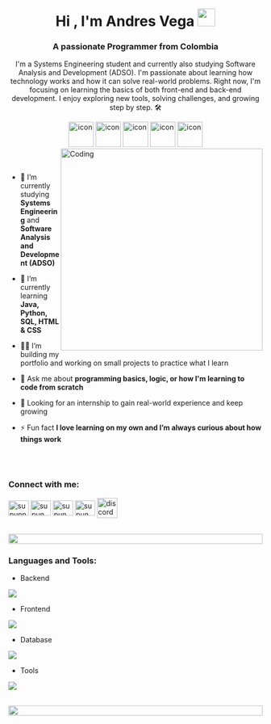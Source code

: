 <!-- Encabezado/>-->
<h1 align="center"><b>Hi , I'm Andres Vega </b><img src="https://media.giphy.com/media/hvRJCLFzcasrR4ia7z/giphy.gif" width="35"></h1>
<h3 align="center"> A passionate Programmer from Colombia </h3>
<p align="center">I'm a Systems Engineering student and currently also studying Software Analysis and Development (ADSO).  
I'm passionate about learning how technology works and how it can solve real-world problems.  
Right now, I'm focusing on learning the basics of both front-end and back-end development.  
I enjoy exploring new tools, solving challenges, and growing step by step. 🛠️</p>
<p align="center">

<div align="center">
  <img src="https://techstack-generator.vercel.app/java-icon.svg" alt="icon" width="50" height="50" />
  <img src="https://techstack-generator.vercel.app/python-icon.svg" alt="icon" width="50" height="50" />
  <img src="https://techstack-generator.vercel.app/js-icon.svg" alt="icon"width="50" height="50" />
 <img src="https://techstack-generator.vercel.app/mysql-icon.svg" alt="icon" width="50" height="50" />
  <img src="https://techstack-generator.vercel.app/github-icon.svg" alt="icon" width="50" height="50" />
</div>

<img align="right" alt="Coding" width="400" src="https://user-images.githubusercontent.com/74038190/229223263-cf2e4b07-2615-4f87-9c38-e37600f8381a.gif">
<br><br>

- 🔭 I’m currently studying **Systems Engineering** and **Software Analysis and Development (ADSO)**

- 🌱 I’m currently learning **Java, Python, SQL, HTML & CSS**

- 👨‍💻 I’m building my portfolio and working on small projects to practice what I learn

- 💬 Ask me about **programming basics, logic, or how I'm learning to code from scratch**

- 📄 Looking for an internship to gain real-world experience and keep growing

- ⚡ Fun fact **I love learning on my own and I’m always curious about how things work**


<br>

<br>
<h3 align="left">Connect with me:</h3>
<p align="left">
<a href="https://www.linkedin.com/in/andres-felipe-vega-mozo-4022b120a/" target="blank"><img align="center" src="https://raw.githubusercontent.com/rahuldkjain/github-profile-readme-generator/master/src/images/icons/Social/linked-in-alt.svg" alt="supunnanayakkara" height="30" width="40" /></a>
<a href="https://www.facebook.com/andresfelipe.vegamozo.3/" target="blank"><img align="center" src="https://raw.githubusercontent.com/rahuldkjain/github-profile-readme-generator/master/src/images/icons/Social/facebook.svg" alt="supun.nanayakkaraii" height="30" width="40" /></a>
<a href="https://www.instagram.com/tattux.x/" target="blank"><img align="center" src="https://raw.githubusercontent.com/rahuldkjain/github-profile-readme-generator/master/src/images/icons/Social/instagram.svg" alt="supun___lk" height="30" width="40" /></a>
<a href="https://www.youtube.com/@TattuX_x" target="blank"><img align="center" src="https://raw.githubusercontent.com/rahuldkjain/github-profile-readme-generator/master/src/images/icons/Social/youtube.svg" alt="supun nanayakkara" height="30" width="40" /></a>
<a href="https://discordapp.com/users/1360804414541005001" target="blank"><img align="center" src="https://user-images.githubusercontent.com/88904952/234982627-019fd336-6248-453c-9b05-97c13fd1d207.png" alt="discord" height="40" width="40" /></a>
</p>

<br>


<img src="https://i.imgur.com/dBaSKWF.gif" height="20" width="100%">

<h3 align="left">Languages and Tools:</h3>

- Backend
<p align="left">
  <a href="https://skillicons.dev">
    <img src="https://skillicons.dev/icons?i=java,py" />
  </a>
</p>

- Frontend
<p align="left">
  <a href="https://skillicons.dev">
    <img src="https://skillicons.dev/icons?i=js" />
  </a>
</p>

- Database
<p align="left">
  <a href="https://skillicons.dev">
    <img src="https://skillicons.dev/icons?i=mysql" />
  </a>
</p>


- Tools
<p align="left">
  <a href="https://skillicons.dev">
    <img src="https://skillicons.dev/icons?i=git,github,vscode,linux,discord" />
  </a>
</p>

<br/>

<img src="https://i.imgur.com/dBaSKWF.gif" height="20" width="100%">

